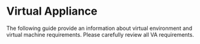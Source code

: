 # Virtual Appliance

The following guide provide an information about virtual environment and virtual machine requirements. Please carefully review all VA requirements.

